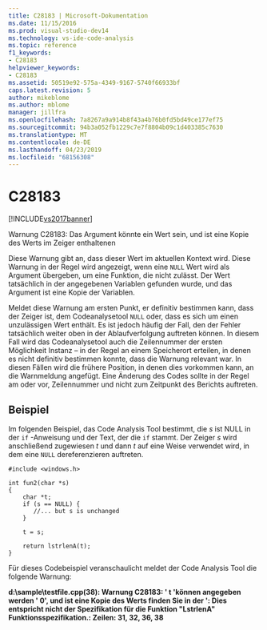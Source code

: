 ```yaml
---
title: C28183 | Microsoft-Dokumentation
ms.date: 11/15/2016
ms.prod: visual-studio-dev14
ms.technology: vs-ide-code-analysis
ms.topic: reference
f1_keywords:
- C28183
helpviewer_keywords:
- C28183
ms.assetid: 50519e92-575a-4349-9167-5740f66933bf
caps.latest.revision: 5
author: mikeblome
ms.author: mblome
manager: jillfra
ms.openlocfilehash: 7a8267a9a914b8f43a4b76b0fd5bd49ce177ef75
ms.sourcegitcommit: 94b3a052fb1229c7e7f8804b09c1d403385c7630
ms.translationtype: MT
ms.contentlocale: de-DE
ms.lasthandoff: 04/23/2019
ms.locfileid: "68156308"
---
```

# <a name="c28183"></a>C28183
[!INCLUDE[vs2017banner](../includes/vs2017banner.md)]

Warnung C28183: Das Argument könnte ein Wert sein, und ist eine Kopie des Werts im Zeiger enthaltenen  
  
 Diese Warnung gibt an, dass dieser Wert im aktuellen Kontext wird. Diese Warnung in der Regel wird angezeigt, wenn eine `NULL` Wert wird als Argument übergeben, um eine Funktion, die nicht zulässt. Der Wert tatsächlich in der angegebenen Variablen gefunden wurde, und das Argument ist eine Kopie der Variablen.  
  
 Meldet diese Warnung am ersten Punkt, er definitiv bestimmen kann, dass der Zeiger ist, dem Codeanalysetool `NULL` oder, dass es sich um einen unzulässigen Wert enthält. Es ist jedoch häufig der Fall, den der Fehler tatsächlich weiter oben in der Ablaufverfolgung auftreten können. In diesem Fall wird das Codeanalysetool auch die Zeilennummer der ersten Möglichkeit Instanz – in der Regel an einem Speicherort erteilen, in denen es nicht definitiv bestimmen konnte, dass die Warnung relevant war. In diesen Fällen wird die frühere Position, in denen dies vorkommen kann, an die Warnmeldung angefügt. Eine Änderung des Codes sollte in der Regel am oder vor, Zeilennummer und nicht zum Zeitpunkt des Berichts auftreten.  
  
## <a name="example"></a>Beispiel  
 Im folgenden Beispiel, das Code Analysis Tool bestimmt, die *s* ist NULL in der `if` -Anweisung und der Text, der die `if` stammt. Der Zeiger *s* wird anschließend zugewiesen *t* und dann *t* auf eine Weise verwendet wird, in dem eine `NULL` dereferenzieren auftreten.  
  
```  
#include <windows.h>  
  
int fun2(char *s)  
{  
    char *t;  
    if (s == NULL) {  
       //... but s is unchanged   
    }  
  
    t = s;  
  
    return lstrlenA(t);  
}  
```  
  
 Für dieses Codebeispiel veranschaulicht meldet der Code Analysis Tool die folgende Warnung:  
  
 **d:\sample\testfile.cpp(38): Warnung C28183: ' t 'können angegeben werden ' 0', und ist eine Kopie des Werts finden Sie in der ': Dies entspricht nicht der Spezifikation für die Funktion "LstrlenA" Funktionsspezifikation.: Zeilen: 31, 32, 36, 38**
